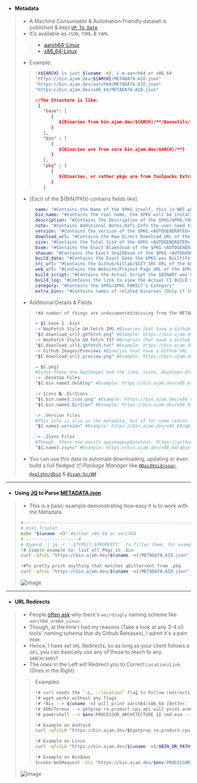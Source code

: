 - #### Metadata
> - A Machine Consumable & Automation Friendly dataset is published & kept [`UP To Date`](https://github.com/Azathothas/Toolpacks/actions/workflows/healthchecks_housekeeping.yaml)
> - It's available as `JSON`, `TOML` & `YAML`
> > - [aarch64-Linux](https://github.com/Azathothas/Toolpacks/blob/main/aarch64_arm64_Linux/METADATA.urls)
> > - [x86_64-Linux](https://github.com/Azathothas/Toolpacks/blob/main/x86_64_Linux/METADATA.urls)
> - Example:
> > ```bash
> > !#${ARCH} is just $(uname -m), i.e aarch64 or x86_64
> > "https://bin.ajam.dev/${ARCH}/METADATA.AIO.json"
> > "https://bin.ajam.dev/aarch64/METADATA.AIO.json"
> > "https://bin.ajam.dev/x86_64/METADATA.AIO.json"
> > ```
> > ```json
> > //The Structure is like:
> >  {
> >    "base": [
> >       {
> >          ${Binaries from bin.ajam.dev/${ARCH}/**/Baseutils/**}
> >       }
> >    ],
> >    "bin" : [
> >       {
> >          ${Binaries are from core bin.ajam.dev/$ARCH}/**}
> >       }
> >    ],
> >    "pkg" : [
> >       {
> >          ${Binaries, or rather pkgs are from Toolpacks Extras}
> >       }
> >    ]
> > ```
> - [Each of the ${BIN/PKG} contains fields like]:
> > ```YAML
> > name: "#Contains the Name of the $PKG itself, this is NOT what it will/should be Installed as",
> > bin_name: "#Contains the real name, the $PKG will be installed as",
> > description: "#Contains the Description of the $PKG/$PKG_FAMILY [Otherwise EMPTY]",
> > note: "#Contains Additional Notes,Refs,Info the user need to be aware of, of the $PKG/$PKG_FAMILY"
> > version: "#Contains the version of the $PKG <AUTOGENERATED>",
> > download_url: "#Contains the Raw Direct Download URL of the $PKG <AUTOGENERATED>",
> > size: "#Contains the Total Size of the $PKG <AUTOGENERATED>",
> > bsum: "#Contains the Exact Blake3sum of the $PKG <AUTOGENERATED>",
> > shasum: "#Contains the Exact Sha256sum of the $PKG <AUTOGENERATED>",
> > build_date: "#Contains the Exact Date the $PKG was Built(Fetched) & Uploaded",
> > src_url: "#Contains the Github/Gitlab/$GIT_SRC URL of the $PKG/$PKG_FAMILY [Otherwise EMPTY]",
> > web_url: "#Contains the Website/Project Page URL of the $PKG/$PKG_FAMILY [Otherwise EMPTY]",
> > build_script: "#Contains the Actual Script the $BINARY was Built(Fetched) With <AUTOGENERATED>"
> > build_log: "#Contains the link to view the Actual CI BUILD LOG of the $BINARY <AUTOGENERATED>"
> > category: "#Contains the $PKG/$PKG_FAMILY's Category"
> > extra_bins: "#Contains names of related binaries (Only if they belong to same $PKG_FAMILY) of the $PKG/$PKG_FAMILY [Otherwise EMPTY]"
> > ```
> >
> - Additional Details & Fields
> > ```bash
> > !#A number of things are undocumented/missing from the METADATA.AIO files, these are just examples
> >
> > ↣ $(.base | .bin)
> > -> NeoFetch Style GH Fetch IMG #Binaries that have a Github URL set as .src_url, you can get a neofetch style img
> > "$(.download_url).ghfetch.png" #Example: https://bin.ajam.dev/x86_64/curl.ghfetch.png
> > -> NeoFetch Style GH Fetch TXT #Binaries that have a Github URL set as .src_url, you can get a neofetch style ascii txt
> > "$(.download_url).ghfetch.txt" #Example: https://bin.ajam.dev/x86_64/curl.ghfetch.txt 
> > -> Github Images/Previews #Binaries that have a Github URL set as .src_url, you can get a preview/thumnail PNG file
> > "$(.download_url).preview.png" #Example: https://bin.ajam.dev/x86_64/curl.preview.png
> > ```
> >
> > ```bash
> > ↣ $(.pkg)
> > #Since these are AppImages and the like, icons, desktops etc can be fetched
> > -> .Desktop Files
> > "$(.bin.name).desktop" #Example: https://bin.ajam.dev/x86_64/qbittorrent.desktop
> > 
> > -> Icons & .DirIcons
> > "$(.bin.name).icon.png" #Example: https://bin.ajam.dev/x86_64/qbittorrent.icon.png
> > "$(.bin.name).DirIcon" #Example: https://bin.ajam.dev/x86_64/qbittorrent.DirIcon (.DirIcon is a copy of .icon.png, downloading both isn't necessary)
> >
> > -> .Version Files
> > #This info is also in the metadata, but if for some reason it's not
> > "$(.name).version" #Example: https://bin.ajam.dev/x86_64/qbittorrent.AppImage.version
> >
> > -> .Zsync Files
> > #Though, there now exists appimageupdatetool: https://github.com/AppImageCommunity/AppImageUpdate, you can still use zsync manually if you need it 
> > "$(.name).zsync" #Example: https://bin.ajam.dev/x86_64/qbittorrent.AppImage.zsync
> > ```
> - You can use this data to automate downloading, updating or even build a full fledged *📦 Package Manager* like [`@QaidVoid/soar`](https://github.com/QaidVoid/soar), [`@xplshn/dbin`](https://github.com/xplshn/dbin) & [`@ivan-hc/AM`](https://github.com/ivan-hc/AM)
---

- #### Using [JQ](https://jqlang.github.io/jq/manual/) to Parse [METADATA.json](https://bin.ajam.dev/METADATA.json)
> - This is a basic example demonstrating how easy it is to work with the Metadata
> ```bash
> #-----------------------------------------------------------------------------#
> # Host Triplet
> echo "$(uname -m)" #either x86_64 or aarch64
> #---------------------#
> # Append `| jq -r '.$TYPE[].$PROPERTY'` to filter them, for example:
> !# Simple example to: list all Pkgs in .bin
> curl -qfsSL "https://bin.ajam.dev/$(uname -m)/METADATA.AIO.json" | jq -r '.bin[] | .name'
>
> !#To pretty print anything that matches qbittorrent from .pkg
> curl -qfsSL "https://bin.ajam.dev/$(uname -m)/METADATA.AIO.json" | jq -r '.bin[] | select(.name | test("qbittorrent"; "i")) | "---------------------------\n" + (. | to_entries | map("\(.key): \(.value)") | join("\n"))'
> ```
> ![image](https://github.com/user-attachments/assets/85ba4eb1-8b63-40f2-a524-25576d9a4762)
---

- #### URL Redirects
> - People [often ask](https://github.com/Azathothas/Toolpacks/issues/18) why there's `weird/ugly` naming scheme like `aarch64_arm64_Linux`.
> - Though, at the time I had my reasons (Take a look at any 3-4 cli tools' naming schema that do Github Releases), I admit it's a pain now.
> - Hence, I have set `URL` Redirects, so as long as your client follows a `301`, you can basically use any of these to reach to any `$ARCH/$HOST`
> - The ones in the Left will Redirect you to Correct `Location/Link` (Ones in the Right)
> > Examples:
> > ```bash
> > !# curl needs the `-L, --location` flag to Follow redirects
> > !# wget works without any flags
> > !# *Nix --> $(uname -m) will print aarch64/x86_64 [Better: "$(uname -m)-$(uname -s)" ]
> > !# ADB/Termux --> getprop ro.product.cpu.abi will print arm64-v8a on Android [Better: "$(getprop ro.product.cpu.abi)-$(getprop ro.board.platform)" ]
> > !# powershell --> $env:PROCESSOR_ARCHITECTURE || cmd.exe --> echo %PROCESSOR_ARCHITECTURE% [Better: "$env:PROCESSOR_ARCHITECTURE-$env:OS" ]
> > 
> > !# Example on Android
> > curl -qfsSLO "https://bin.ajam.dev/$(getprop ro.product.cpu.abi)/$BIN_OR_PATH_TO_BIN"
> > 
> > !# Example on Linux
> > curl -qfsSLO "https://bin.ajam.dev/$(uname -m)/$BIN_OR_PATH_TO_BIN"
> >
> > !# Example on Windows
> > Invoke-WebRequest -Uri "https://bin.ajam.dev/$env:PROCESSOR_ARCHITECTURE/$BIN_OR_PATH_TO_BIN.exe" -OutFile "$BIN.exe"
> >
> > ```
> ![image](https://github.com/user-attachments/assets/10579cc7-bee5-4695-87c1-61942610a9da)
